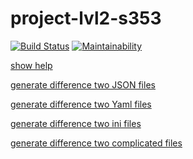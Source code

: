 # project-lvl2-s353

[![Build Status](https://travis-ci.com/rexemtoxa/project-lvl2-s353.svg?branch=master)](https://travis-ci.com/rexemtoxa/project-lvl2-s353)
[![Maintainability](https://api.codeclimate.com/v1/badges/5dc770f1a9a86035a9ca/maintainability)](https://codeclimate.com/github/rexemtoxa/project-lvl2-s353/maintainability)

[show help](https://asciinema.org/a/bY0Ml2trQ5281Wl0GQ1690H5X)

[generate difference two JSON files](https://asciinema.org/a/x7PoJxbChhXFl1aEXmZ5OUCc1)

[generate difference two Yaml files](https://asciinema.org/a/eC16xXVUV5bG4CD1tXK41OfGR)

[generate difference two ini files](https://asciinema.org/a/sn5pa7IxmpawWbCfl81NXH2LO)

[generate difference two complicated files](https://asciinema.org/a/fuibDUANUXb27C4StzkUpBwfs)
